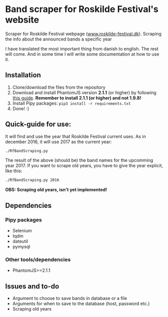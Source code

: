# Band scraper for Roskilde Festival's website 
Scraper for Roskilde Festival webpage (www.roskilde-festival.dk).  Scraping the info about the announced bands a specific year

I have translated the most important thing from danish to english. The rest will come. 
And in some time I will write some documentation at how to use it. 

## Installation
1. Clone/download the files from the repository
2. Download and install PhantomJS version **2.1.1** (or higher) by following [this guide](https://gist.github.com/julionc/7476620). **Remember to install 2.1.1 (or higher) and not 1.9.8!**
3. Install Pipy packages: `pip3 install -r requirements.txt`
4. Done! :)


## Quick-guide for use: 
It will find and use the year that Roskilde Festival current uses. 
As in december 2016, it will use 2017 as the current year:
```bash
./RfBandScraping.py
```
The result of the above (should be) the band names for the upcomming year 2017.
If you want to scrape old years, you have to give the year explicit, like this:
```bash
./RfBandScraping.py 2016
```
**OBS: Scraping old years, isn't yet implemented!**

## Dependencies
### Pipy packages 
- Selenium
- tqdm
- dateutil
- pymysql

### Other tools/dependencies
- PhantomJS>=2.1.1


## Issues and to-do
- Argument to choose to save bands in database or a file
- Arguments for when to save to the database (host, password etc.)
- Scraping old years


